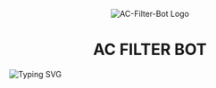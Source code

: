 <p align="center">
  <img src="https://telegra.ph/file/2387123b0e6afba6047f6.jpg" alt="AC-Filter-Bot Logo">
</p>
<h1 align="center">
 AC FILTER BOT
</h1>

![Typing SVG](https://readme-typing-svg.herokuapp.com/?lines=Welcome+To+AC+Filter+Bot!)
</p>


